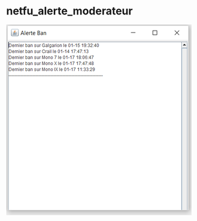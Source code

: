 # netfu_alerte_moderateur

![alt text](https://raw.githubusercontent.com/Sou-fix/netfu_alerte_moderateur/main/photo.png)
